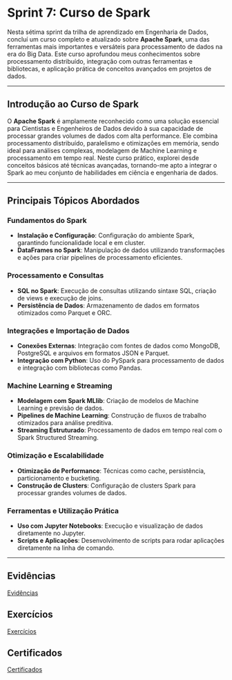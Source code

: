 # Sprint 7: Curso de Spark

Nesta sétima sprint da trilha de aprendizado em Engenharia de Dados, concluí um curso completo e atualizado sobre **Apache Spark**, uma das ferramentas mais importantes e versáteis para processamento de dados na era do Big Data. Este curso aprofundou meus conhecimentos sobre processamento distribuído, integração com outras ferramentas e bibliotecas, e aplicação prática de conceitos avançados em projetos de dados.

---

## Introdução ao Curso de Spark

O **Apache Spark** é amplamente reconhecido como uma solução essencial para Cientistas e Engenheiros de Dados devido à sua capacidade de processar grandes volumes de dados com alta performance. Ele combina processamento distribuído, paralelismo e otimizações em memória, sendo ideal para análises complexas, modelagem de Machine Learning e processamento em tempo real. Neste curso prático, explorei desde conceitos básicos até técnicas avançadas, tornando-me apto a integrar o Spark ao meu conjunto de habilidades em ciência e engenharia de dados.

---

## Principais Tópicos Abordados

### Fundamentos do Spark
- **Instalação e Configuração**: Configuração do ambiente Spark, garantindo funcionalidade local e em cluster.
- **DataFrames no Spark**: Manipulação de dados utilizando transformações e ações para criar pipelines de processamento eficientes.

### Processamento e Consultas
- **SQL no Spark**: Execução de consultas utilizando sintaxe SQL, criação de views e execução de joins.
- **Persistência de Dados**: Armazenamento de dados em formatos otimizados como Parquet e ORC.

### Integrações e Importação de Dados
- **Conexões Externas**: Integração com fontes de dados como MongoDB, PostgreSQL e arquivos em formatos JSON e Parquet.
- **Integração com Python**: Uso do PySpark para processamento de dados e integração com bibliotecas como Pandas.

### Machine Learning e Streaming
- **Modelagem com Spark MLlib**: Criação de modelos de Machine Learning e previsão de dados.
- **Pipelines de Machine Learning**: Construção de fluxos de trabalho otimizados para análise preditiva.
- **Streaming Estruturado**: Processamento de dados em tempo real com o Spark Structured Streaming.

### Otimização e Escalabilidade
- **Otimização de Performance**: Técnicas como cache, persistência, particionamento e bucketing.
- **Construção de Clusters**: Configuração de clusters Spark para processar grandes volumes de dados.

### Ferramentas e Utilização Prática
- **Uso com Jupyter Notebooks**: Execução e visualização de dados diretamente no Jupyter.
- **Scripts e Aplicações**: Desenvolvimento de scripts para rodar aplicações diretamente na linha de comando.

---

## Evidências

[Evidências](/Sprint_7/Evidencias/)



## Exercícios

[Exercícios](/Sprint_7/Exercicios/)


## Certificados

[Certificados](/Sprint_7/Certificados/)